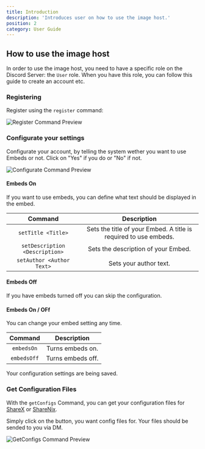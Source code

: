 ```yaml
---
title: Introduction
description: 'Introduces user on how to use the image host.'
position: 2
category: User Guide
---
```


## How to use the image host

In order to use the image host, you need to have a specific role on the Discord Server: the `User` role.
When you have this role, you can follow this guide to create an account etc.

### Registering
Register using the `register` command:

<img alt="Register Command Preview" src="https://i.imgur.com/yrCtqbn.png">

### Configurate your settings
Configurate your account, by telling the system wether you want to use Embeds or not.
Click on "Yes" if you do or "No" if not.

<img alt="Configurate Command Preview" src="https://i.imgur.com/yz8hdgr.png">

#### Embeds On
If you want to use embeds, you can define what text should be displayed in the embed.

| **Command** | **Description** |
| :---------: | :-------------: | 
| `setTitle <Title>` | Sets the title of your Embed. A title is required to use embeds. |
| `setDescription <Description>` | Sets the description of your Embed. |
| `setAuthor <Author Text>` | Sets your author text. |

#### Embeds Off
If you have embeds turned off you can skip the configuration.

#### Embeds On / OFf
You can change your embed setting any time. 

| **Command** | **Description** |
| :---------: | :-------------: | 
| `embedsOn` | Turns embeds on. |
| `embedsOff` | Turns embeds off. |

Your configuration settings are being saved.

### Get Configuration Files
With the `getConfigs` Command, you can get your configuration files for [ShareX](https://getsharex.com/) or [ShareNix](https://github.com/Francesco149/sharenix).

Simply click on the button, you want config files for. Your files should be sended to you via DM.

<img alt="GetConfigs Command Preview" src="https://i.imgur.com/ashXesY.png">